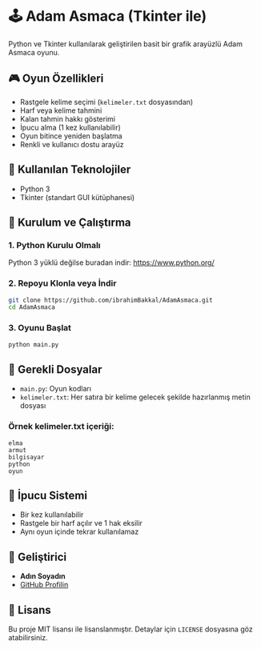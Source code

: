 # 🕹️ Adam Asmaca (Tkinter ile)

Python ve Tkinter kullanılarak geliştirilen basit bir grafik arayüzlü Adam Asmaca oyunu.


## 🎮 Oyun Özellikleri

- Rastgele kelime seçimi (`kelimeler.txt` dosyasından)
- Harf veya kelime tahmini
- Kalan tahmin hakkı gösterimi
- İpucu alma (1 kez kullanılabilir)
- Oyun bitince yeniden başlatma
- Renkli ve kullanıcı dostu arayüz

## 💼 Kullanılan Teknolojiler

- Python 3
- Tkinter (standart GUI kütüphanesi)

## 🔧 Kurulum ve Çalıştırma

### 1. Python Kurulu Olmalı

Python 3 yüklü değilse buradan indir: https://www.python.org/

### 2. Repoyu Klonla veya İndir

```bash
git clone https://github.com/ibrahimBakkal/AdamAsmaca.git
cd AdamAsmaca
```

### 3. Oyunu Başlat

```bash
python main.py
```

## 📁 Gerekli Dosyalar

- `main.py`: Oyun kodları
- `kelimeler.txt`: Her satıra bir kelime gelecek şekilde hazırlanmış metin dosyası

### Örnek kelimeler.txt içeriği:

```
elma
armut
bilgisayar
python
oyun
```

## 🧠 İpucu Sistemi

- Bir kez kullanılabilir
- Rastgele bir harf açılır ve 1 hak eksilir
- Aynı oyun içinde tekrar kullanılamaz

## 👤 Geliştirici

- **Adın Soyadın**
- [GitHub Profilin](https://github.com/ibrahimBakkal)

## 📄 Lisans

Bu proje MIT lisansı ile lisanslanmıştır. Detaylar için `LICENSE` dosyasına göz atabilirsiniz.
